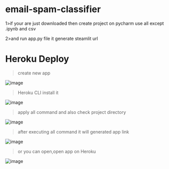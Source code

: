 # email-spam-classifier

1>if your are just downloaded then create project on pycharm use all except .ipynb and csv

2>and run app.py file it generate steamlit url

# Heroku Deploy

> create new app

![image](https://user-images.githubusercontent.com/66677660/137139870-ffa7c630-8386-48f6-b1e6-cc478ec0f02e.png)

> Heroku  CLI install it

 ![image](https://user-images.githubusercontent.com/66677660/137140444-06b1876a-a3a2-41f5-bfe9-0a33db2ebbba.png)
 
 >apply all command and also check project directory 

![image](https://user-images.githubusercontent.com/66677660/137140758-37e3525a-59b0-42fe-aad0-cc2420206b31.png)

>after executing all command it will generated app link

![image](https://user-images.githubusercontent.com/66677660/137143026-19d3d518-3761-4a03-bc30-df81556084f4.png)

>or you can open,open app on Heroku

![image](https://user-images.githubusercontent.com/66677660/137143253-73225be3-1df6-420f-bdd5-3c567c7e3425.png)


